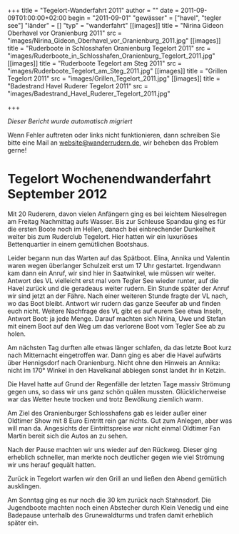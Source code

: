 +++
title = "Tegelort-Wanderfahrt 2011"
author = ""
date = 2011-09-09T01:00:00+02:00
begin = "2011-09-01"
"gewässer" = ["havel", "tegler see"]
"länder" = []
"typ" = "wanderfahrt"
[[images]]
title = "Nirina Gideon Oberhavel vor Oranienburg 2011"
src = "images/Nirina_Gideon_Oberhavel_vor_Oranienburg_2011.jpg"
[[images]]
title = "Ruderboote in Schlosshafen Oranienburg Tegelort 2011"
src = "images/Ruderboote_in_Schlosshafen_Oranienburg_Tegelort_2011.jpg"
[[images]]
title = "Ruderboote Tegelort am Steg 2011"
src = "images/Ruderboote_Tegelort_am_Steg_2011.jpg"
[[images]]
title = "Grillen Tegelort 2011"
src = "images/Grillen_Tegelort_2011.jpg"
[[images]]
title = "Badestrand Havel Ruderer Tegelort 2011"
src = "images/Badestrand_Havel_Ruderer_Tegelort_2011.jpg"

+++


*Dieser Bericht wurde automatisch migriert*

Wenn Fehler auftreten oder links nicht funktionieren, dann schreiben Sie bitte eine Mail an website@wanderrudern.de, wir beheben das Problem gerne!



# Tegelort Wochenendwanderfahrt September 2012


Mit 20 Ruderern, davon vielen Anfängern ging es bei leichtem Nieselregen am Freitag Nachmittag aufs Wasser. Bis zur Schleuse Spandau ging es für die ersten Boote noch im Hellen, danach bei einbrechender Dunkelheit weiter bis zum Ruderclub Tegelort. Hier hatten wir ein luxuriöses Bettenquartier in einem gemütlichen Bootshaus.

Leider begann nun das Warten auf das Spätboot. Elina, Annika und Valentin waren wegen überlanger Schulzeit erst um 17 Uhr gestartet. Irgendwann kam dann ein Anruf, wir sind hier in Saatwinkel, wie müssen wir weiter. Antwort des VL vielleicht erst mal vom Tegler See wieder runter, auf die Havel zurück und die geradeaus weiter rudern. Ein Stunde später der Anruf wir sind jetzt an der Fähre. Nach einer weiteren Stunde fragte der VL nach, wo das Boot bleibt. Antwort wir rudern das ganze Seeufer ab und finden euch nicht. Weitere Nachfrage des VL gibt es auf eurem See etwa Inseln, Antwort Boot: ja jede Menge. Darauf machten sich Nirina, Uwe und Stefan mit einem Boot auf den Weg um das verlorene Boot vom Tegler See ab zu holen.

Am nächsten Tag durften alle etwas länger schlafen, da das letzte Boot kurz nach Mitternacht eingetroffen war. Dann ging es aber die Havel aufwärts über Hennigsdorf nach Oranienburg. Nicht ohne den Hinweis an Annika: nicht im 170° Winkel in den Havelkanal abbiegen sonst landet ihr in Ketzin.

Die Havel hatte auf Grund der Regenfälle der letzten Tage massiv Strömung gegen uns, so dass wir uns ganz schön quälen mussten. Glücklicherweise war das Wetter heute trocken und trotz Bewölkung ziemlich warm.

Am Ziel des Oranienburger Schlosshafens gab es leider außer einer Oldtimer Show mit 8 Euro Eintritt rein gar nichts. Gut zum Anlegen, aber was will man da. Angesichts der Eintrittspreise war nicht einmal Oldtimer Fan Martin bereit sich die Autos an zu sehen.

Nach der Pause machten wir uns wieder auf den Rückweg. Dieser ging erheblich schneller, man merkte noch deutlicher gegen wie viel Strömung wir uns herauf gequält hatten.

Zurück in Tegelort warfen wir den Grill an und ließen den Abend gemütlich ausklingen.

Am Sonntag ging es nur noch die 30 km zurück nach Stahnsdorf. Die Jugendboote machten noch einen Abstecher durch Klein Venedig und eine Badepause unterhalb des Grunewaldturms und trafen damit erheblich später ein.